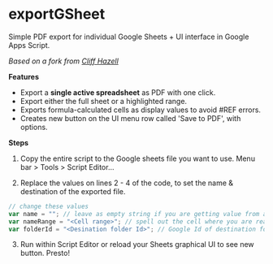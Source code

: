 
# exportGSheet
Simple PDF export for individual Google Sheets + UI interface in Google Apps Script.

*Based on a fork from [Cliff Hazell](https://gist.github.com/ixhd/3660885)* 

**Features**
- Export a **single active spreadsheet** as PDF with one click. 
- Export either the full sheet or a highlighted range. 
- Exports formula-calculated cells as display values to avoid #REF errors.
- Creates new button on the UI menu row called 'Save to PDF', with options.


**Steps** 
1. Copy the entire script to the Google sheets file you want to use. 
    Menu bar > Tools > Script Editor...

2. Replace the values on lines 2 - 4 of the code, to set the name & destination of the exported file.
```javascript 
// change these values
var name = ""; // leave as empty string if you are getting value from a cell in ActiveSheet 
var nameRange = "<Cell range>"; // spell out the cell where you are reading the file name as, eg. "A1"
var folderId = "<Desination folder Id>"; // Google Id of destination folder, eg. "0B2_h6nTAN7gBU3ZLRFVkLmxVYkU"
```
3. Run within Script Editor or reload your Sheets graphical UI to see new button. Presto!
